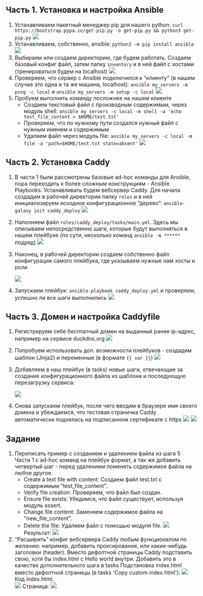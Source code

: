 ## Часть 1. Установка и настройка Ansible

1. Устанавливаем пакетный менеджер pip для нашего python: ```curl https://bootstrap.pypa.io/get-pip.py -o get-pip.py && python3 get-pip.py```
   ![](img/1.jpg)
2. Устанавливаем, собственно, ansible: ```python3 -m pip install ansible```
   ![](img/2.jpg)
3. Выбираем или создаем директорию, где будем работать. Создаем базовый конфиг файл, затем папку ```inventory``` и в ней файл с хостами (тренироваться будем на localhost)
   ![](img/3.jpg)
4. Проверяем, что сервер с Ansible подключился к “клиенту” (в нашем случае это одна и та же машина, localhost): ```ansible my_servers -m ping -c local``` и ```ansible my_servers -m setup -c local```
   ![](img/4.jpg)
5. Пробуем выполнить команду посложнее на нашем клиенте
   - Создаем текстовый файл с производным содержимым, через модуль shell: ```ansible my_servers -c local -m shell -a 'echo test_file_content > $HOME/test.txt'```
   - Проверяем, что по нужному пути создался нужный файл с нужным именем и содержимым
   - Удаляем файл через модуль file: ```ansible my_servers -c local -m file -a 'path=$HOME/test.txt state=absent'```
     ![](img/5.jpg)
## Часть 2. Установка Caddy

1. В части 1 были рассмотрены базовые ad-hoc команды для Ansible, пора переходить к более сложным конструкциям - Ansible Playbooks. Устанавливать будем вебсервер Caddy. Для начала создадим в рабочей директории папку ```roles``` и в ней инициализируем исходное конфигурационное “дерево”: ```ansible-galaxy init caddy_deploy```
   ![](img/6.jpg)
2. Наполняем файл ```roles/caddy_deploy/tasks/main.yml```. Здесь мы описываем непосредственно шаги, которые будут выполняться в нашем плейбуке (по сути, несколько команд ```ansible -m ******``` подряд)
   ![](img/7.jpg)
3. Наконец, в рабочей директории создаем собственно файл конфигурации самого плейбука, где указываем нужные нам хосты и роли

   ![](img/8.jpg)
4. Запускаем плейбук: ```ansible-playbook caddy_deploy.yml``` и проверяем, успешно ли все шаги выполнились
   ![](img/9.jpg)
## Часть 3. Домен и настройка Caddyfile

1. Регистрируем себе бесплатный домен на выданный ранее ip-адрес, например на сервисе duckdns.org
   ![](img/10.jpg)
2. Попробуем использовать доп. возможности плейбуков - создадим шаблон (Jinja2) и переменные (в формате ```{{ var }}```)
   ![](img/11.jpg)
3. Добавляем в наш плейбук (в tasks) новые шаги, отвечающие за создание конфигурационного файла из шаблона и последующую перезагрузку сервиса:

   ![](img/12.jpg)
4. Снова запускаем плейбук, после чего вводим в браузере имя своего домена и убеждаемся, что тестовая страничка Caddy автоматически поднялась на подписанном сертификате с https
   ![](img/13.jpg)
   ![](img/14.jpg)
## Задание

1. Переписать пример с созданием и удалением файла из шага 5 Части 1 с ad-hoc команд на плейбук формат, а так же добавить четвертый шаг - перед удалением поменять содержимое файла на любое другое.
   - Create a text file with content: Создаем файл test.txt с содержимым "test_file_content".
   - Verify file creation: Проверяем, что файл был создан.
   - Ensure file exists: Убедимся, что файл существует, используя модуль assert.
   - Change file content: Заменяем содержимое файла на "new_file_content".
   - Delete the file: Удаляем файл с помощью модуля file.
   ![](img/18.jpg)
   Результат:
   ![](img/19.jpg)
2. “Расширить” конфиг вебсервера Caddy любым функционалом по желанию: например, добавить проксирование, или какие-нибудь заголовки (header). Вместо дефолтной страницы Caddy подставить свою, хотя бы index.html с Hello world внутри. Добавить это в качестве дополнительного шага в tasks
   Подстановка index.html вместо дефолтной страницы (в tasks 'Copy custom index.html'):
   ![](img/15.jpg)
   Код index.html:  
   ![](img/16.jpg)
   Страница:
   ![](img/17.jpg)
